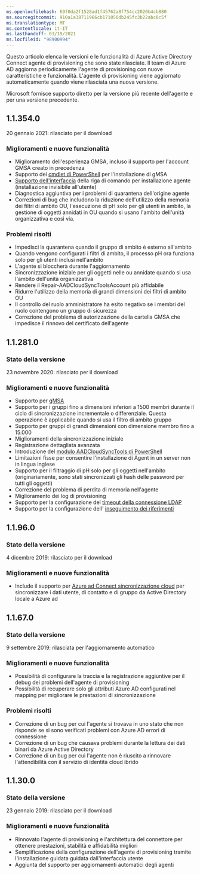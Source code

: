 ```yaml
---
ms.openlocfilehash: 69f0da2f1528ad1f45762a8f754cc2020b4cb880
ms.sourcegitcommit: 910a1a38711966cb171050db245fc3b22abc8c5f
ms.translationtype: MT
ms.contentlocale: it-IT
ms.lasthandoff: 03/19/2021
ms.locfileid: "98900994"
---
```

Questo articolo elenca le versioni e le funzionalità di Azure Active Directory Connect agente di provisioning che sono state rilasciate. Il team di Azure AD aggiorna periodicamente l'agente di provisioning con nuove caratteristiche e funzionalità. L'agente di provisioning viene aggiornato automaticamente quando viene rilasciata una nuova versione. 

Microsoft fornisce supporto diretto per la versione più recente dell'agente e per una versione precedente.

## <a name="113540"></a>1.1.354.0

20 gennaio 2021: rilasciato per il download

### <a name="new-features-and-improvements"></a>Miglioramenti e nuove funzionalità
- Miglioramento dell'esperienza GMSA, incluso il supporto per l'account GMSA creato in precedenza
- Supporto dei [cmdlet di PowerShell](../articles/active-directory/cloud-sync/how-to-gmsa-cmdlets.md) per l'installazione di gMSA
- [Supporto dell'interfaccia](../articles/active-directory/cloud-sync/how-to-install-pshell.md) della riga di comando per installazione agente (installazione invisibile all'utente)
- Diagnostica aggiuntiva per i problemi di quarantena dell'origine agente
- Correzioni di bug che includono la riduzione dell'utilizzo della memoria dei filtri di ambito OU, l'esecuzione di pH solo per gli utenti in ambito, la gestione di oggetti annidati in OU quando si usano l'ambito dell'unità organizzativa e così via. 


### <a name="fixed-issues"></a>Problemi risolti
-    Impedisci la quarantena quando il gruppo di ambito è esterno all'ambito
-   Quando vengono configurati i filtri di ambito, il processo pH ora funziona solo per gli utenti inclusi nell'ambito
-   L'agente si bloccherà durante l'aggiornamento
-   Sincronizzazione iniziale per gli oggetti nelle ou annidate quando si usa l'ambito dell'unità organizzativa
-   Rendere il Repair-AADCloudSyncToolsAccount più affidabile
-   Ridurre l'utilizzo della memoria di grandi dimensioni dei filtri di ambito OU
-   Il controllo del ruolo amministratore ha esito negativo se i membri del ruolo contengono un gruppo di sicurezza
-   Correzione del problema di autorizzazione della cartella GMSA che impedisce il rinnovo del certificato dell'agente







## <a name="112810"></a>1.1.281.0

### <a name="release-status"></a>Stato della versione

23 novembre 2020: rilasciato per il download

### <a name="new-features-and-improvements"></a>Miglioramenti e nuove funzionalità

* Supporto per [gMSA](../articles/active-directory/cloud-sync/how-to-prerequisites.md#group-managed-service-accounts)
* Supporto per i gruppi fino a dimensioni inferiori a 1500 membri durante il ciclo di sincronizzazione incrementale o differenziale. Questa operazione è applicabile quando si usa il filtro di ambito gruppo
* Supporto per gruppi di grandi dimensioni con dimensione membro fino a 15.000
* Miglioramenti della sincronizzazione iniziale
* Registrazione dettagliata avanzata
* Introduzione del [modulo AADCloudSyncTools di PowerShell](../articles/active-directory/cloud-sync/reference-powershell.md)
* Limitazioni fisse per consentire l'installazione di Agent in un server non in lingua inglese
* Supporto per il filtraggio di pH solo per gli oggetti nell'ambito (originariamente, sono stati sincronizzati gli hash delle password per tutti gli oggetti)
* Correzione del problema di perdita di memoria nell'agente
* Miglioramento dei log di provisioning
* Supporto per la configurazione del [timeout della connessione LDAP](../articles/active-directory/cloud-sync/how-to-manage-registry-options.md#configure-ldap-connection-timeout) 
* Supporto per la configurazione dell' [inseguimento dei riferimenti](../articles/active-directory/cloud-sync/how-to-manage-registry-options.md#configure-referral-chasing) 


## <a name="11960"></a>1.1.96.0

### <a name="release-status"></a>Stato della versione

4 dicembre 2019: rilasciato per il download

### <a name="new-features-and-improvements"></a>Miglioramenti e nuove funzionalità

* Include il supporto per [Azure ad Connect sincronizzazione cloud](../articles/active-directory/cloud-sync/what-is-cloud-sync.md) per sincronizzare i dati utente, di contatto e di gruppo da Active Directory locale a Azure ad


## <a name="11670"></a>1.1.67.0

### <a name="release-status"></a>Stato della versione

9 settembre 2019: rilasciata per l'aggiornamento automatico

### <a name="new-features-and-improvements"></a>Miglioramenti e nuove funzionalità

* Possibilità di configurare la traccia e la registrazione aggiuntive per il debug dei problemi dell'agente di provisioning
* Possibilità di recuperare solo gli attributi Azure AD configurati nel mapping per migliorare le prestazioni di sincronizzazione

### <a name="fixed-issues"></a>Problemi risolti

* Correzione di un bug per cui l'agente si trovava in uno stato che non risponde se si sono verificati problemi con Azure AD errori di connessione
* Correzione di un bug che causava problemi durante la lettura dei dati binari da Azure Active Directory
* Correzione di un bug per cui l'agente non è riuscito a rinnovare l'attendibilità con il servizio di identità cloud ibrido

## <a name="11300"></a>1.1.30.0

### <a name="release-status"></a>Stato della versione

23 gennaio 2019: rilasciato per il download

### <a name="new-features-and-improvements"></a>Miglioramenti e nuove funzionalità

* Rinnovato l'agente di provisioning e l'architettura del connettore per ottenere prestazioni, stabilità e affidabilità migliori 
* Semplificazione della configurazione dell'agente di provisioning tramite l'installazione guidata guidata dall'interfaccia utente 
* Aggiunta del supporto per aggiornamenti automatici degli agenti